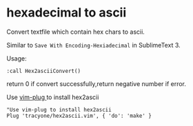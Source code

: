 # hexadecimal to ascii

Convert textfile which contain hex chars to ascii.

Similar to `Save With Encoding-Hexiadecimal` in SublimeText 3.

Usage:

```vim
:call Hex2asciiConvert()
```

return 0 if convert successfully,return negative number if error.

Use [ vim-plug ](https://github.com/junegunn/vim-plug) to install hex2ascii

```vim
"Use vim-plug to install hex2ascii
Plug 'tracyone/hex2ascii.vim', { 'do': 'make' }
```
